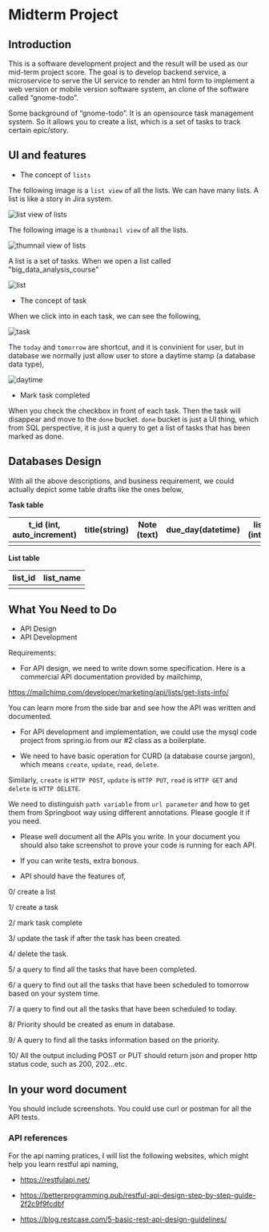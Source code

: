 # Midterm Project

## Introduction

This is a software development project and the result will be used as our mid-term project score. The goal is to develop backend service, a microservice to serve the UI service to render an html form to implement a web version or mobile version software system, an clone of the software called “gnome-todo”.

Some background of “gnome-todo”. It is an opensource task management system. So it allows you to create a list, which is a set of tasks to track certain epic/story.

## UI and features

* The concept of `lists`

The following image is a `list view` of all the lists. We can have many lists.
A list is like a story in Jira system.

![list view of lists](https://kevinli-webbertech.github.io/blog/images/springboot/mid_term/list_view.png)

The following image is a `thumbnail view` of all the lists.

![thumnail view of lists](https://kevinli-webbertech.github.io/blog/images/springboot/mid_term/thumbnail.png)

A list is a set of tasks. When we open a list called "big_data_analysis_course"

![list](https://kevinli-webbertech.github.io/blog/images/springboot/mid_term/list.png)

* The concept of task

When we click into in each task, we can see the following,

![task](https://kevinli-webbertech.github.io/blog/images/springboot/mid_term/task.png)

The `today` and `tomorrow` are shortcut, and it is convinient for user, but in database we normally just allow user to store a daytime stamp (a database data type),

![daytime](https://kevinli-webbertech.github.io/blog/images/springboot/mid_term/daytimeType.png)

* Mark task completed

When you check the checkbox in front of each task. Then the task will disappear and move to the `done` bucket.
`done` bucket is just a UI thing, which from SQL perspective, it is just a query to get a list of tasks that has been marked as done.

## Databases Design

With all the above descriptions, and business requirement, we could actually depict some table drafts like the ones below,

**Task table**

|t_id (int, auto_increment) | title(string) | Note (text)| due_day(datetime)| list_id (integer) |priority(enum)| completed|
|-------------------------- |---------------|------------|-----------------|--------------------|--------------|-------|
|                           |               |            |                 |                    |              |       |

**List table**

|list_id|list_name|
|-------|---------|
|       |         |

## What You Need to Do

* API Design
* API Development

Requirements:

* For API design, we need to write down some specification. Here is a commercial API documentation provided by mailchimp,

https://mailchimp.com/developer/marketing/api/lists/get-lists-info/

You can learn more from the side bar and see how the API was written and documented.

* For API development and implementation, we could use the mysql code project from spring.io from our #2 class as a boilerplate.

* We need to have basic operation for CURD (a database course jargon), which means `create`, `update`, `read`, `delete`.

Similarly, `create` is `HTTP POST`, `update` is `HTTP PUT`, `read` is `HTTP GET` and `delete` is `HTTP DELETE`.

We need to distinguish `path variable` from `url parameter` and how to get them from Springboot way using different annotations. Please google it if you need.

* Please well document all the APIs you write.
In your document you should also take screenshot to prove your code is running for each API.

* If you can write tests, extra bonous.

* API should have the features of,

0/ create a list

1/ create a task

2/ mark task complete

3/ update the task if after the task has been created.

4/ delete the task.

5/ a query to find all the tasks that have been completed.

6/ a query to find out all the tasks that have been scheduled to tomorrow based on your system time.

7/ a query to find out all the tasks that have been scheduled to today.

8/ Priority should be created as enum in database.

9/ A query to find all the tasks information based on the priority.

10/ All the output including POST or PUT should return json and proper http status code, such as 200, 202...etc.

## In your word document

You should include screenshots. You could use curl or postman for all the API tests.


### API references

For the api naming pratices, I will list the following websites, which might help you learn restful api naming,

- https://restfulapi.net/

- https://betterprogramming.pub/restful-api-design-step-by-step-guide-2f2c9f9fcdbf

- https://blog.restcase.com/5-basic-rest-api-design-guidelines/

